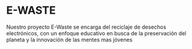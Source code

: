 # E-WASTE
Nuestro proyecto E-Waste  se encarga del reciclaje de desechos electrónicos, con un enfoque educativo en busca de la preservación del planeta y la innovación de las mentes mas jóvenes 

